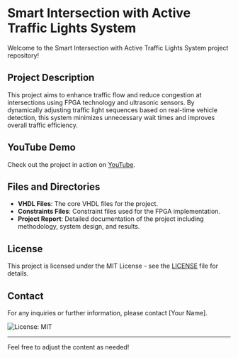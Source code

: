 # Smart Intersection with Active Traffic Lights System

Welcome to the Smart Intersection with Active Traffic Lights System project repository!

## Project Description
This project aims to enhance traffic flow and reduce congestion at intersections using FPGA technology and ultrasonic sensors. By dynamically adjusting traffic light sequences based on real-time vehicle detection, this system minimizes unnecessary wait times and improves overall traffic efficiency.

## YouTube Demo
Check out the project in action on [YouTube](https://youtu.be/GJ8IfE_5N2o).

## Files and Directories
- **VHDL Files**: The core VHDL files for the project.
- **Constraints Files**: Constraint files used for the FPGA implementation.
- **Project Report**: Detailed documentation of the project including methodology, system design, and results.

## License
This project is licensed under the MIT License - see the [LICENSE](LICENSE) file for details.

## Contact
For any inquiries or further information, please contact [Your Name].

![License: MIT](https://img.shields.io/badge/License-MIT-yellow.svg)

---

Feel free to adjust the content as needed!
